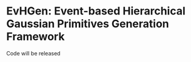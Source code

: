 # EvHGen: Event-based Hierarchical Gaussian Primitives Generation Framework
Code will be released




